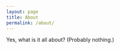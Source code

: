```yaml
---
layout: page
title: About
permalink: /about/
---
```


Yes, what is it all about? (Probably nothing.)